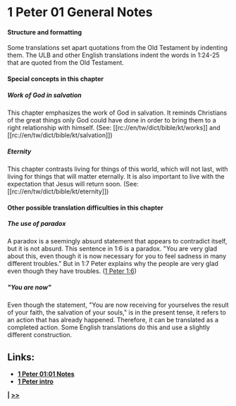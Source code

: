 # 1 Peter 01 General Notes #

#### Structure and formatting ####

Some translations set apart quotations from the Old Testament by indenting them. The ULB and other English translations indent the words in 1:24-25 that are quoted from the Old Testament.

#### Special concepts in this chapter ####

##### Work of God in salvation #####
This chapter emphasizes the work of God in salvation. It reminds Christians of the great things only God could have done in order to bring them to a right relationship with himself. (See: [[rc://en/tw/dict/bible/kt/works]] and [[rc://en/tw/dict/bible/kt/salvation]])

##### Eternity #####
This chapter contrasts living for things of this world, which will not last, with living for things that will matter eternally. It is also important to live with the expectation that Jesus will return soon. (See: [[rc://en/tw/dict/bible/kt/eternity]])

#### Other possible translation difficulties in this chapter ####

##### The use of paradox #####

A paradox is a seemingly absurd statement that appears to contradict itself, but it is not absurd. This sentence in 1:6 is a paradox. "You are very glad about this, even though it is now necessary for you to feel sadness in many different troubles." But in 1:7 Peter explains why the people are very glad even though they have troubles. ([1 Peter 1:6](./06.md))

##### "You are now" #####
Even though the statement, "You are now receiving for yourselves the result of your faith, the salvation of your souls," is in the present tense, it refers to an action that has already happened. Therefore, it can be translated as a completed action. Some English translations do this and use a slightly different construction.

## Links: ##

* __[1 Peter 01:01 Notes](./01.md)__
* __[1 Peter intro](../front/intro.md)__

__| [>>](../02/intro.md)__

